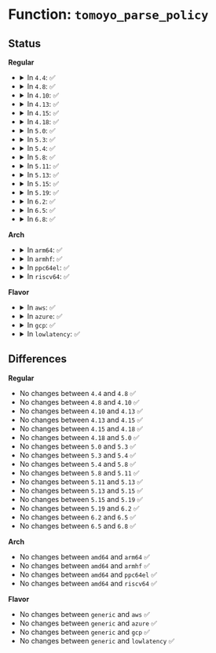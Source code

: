 # Function: <code>tomoyo_parse_policy</code>

## Status
<b>Regular</b>
<ul>
<li>
<details>
<summary>In <code>4.4</code>: ✅</summary>

```c
int tomoyo_parse_policy(struct tomoyo_io_buffer *head, char *line);
```

**Collision:** Unique Static

**Inline:** No

**Transformation:** False

**Instances:**

```
In security/tomoyo/common.c (ffffffff81368340)
Location: security/tomoyo/common.c:2547
Inline: False
Direct callers:
  - security/tomoyo/common.c:tomoyo_load_builtin_policy
  - security/tomoyo/common.c:tomoyo_write_control
```
**Symbols:**

```
ffffffff81368340-ffffffff8136842a: tomoyo_parse_policy (STB_LOCAL)
```
</details>
</li>
<li>
<details>
<summary>In <code>4.8</code>: ✅</summary>

```c
int tomoyo_parse_policy(struct tomoyo_io_buffer *head, char *line);
```

**Collision:** Unique Static

**Inline:** No

**Transformation:** False

**Instances:**

```
In security/tomoyo/common.c (ffffffff8139e450)
Location: security/tomoyo/common.c:2547
Inline: False
Direct callers:
  - security/tomoyo/common.c:tomoyo_write_control
  - security/tomoyo/common.c:tomoyo_load_builtin_policy
```
**Symbols:**

```
ffffffff8139e450-ffffffff8139e545: tomoyo_parse_policy (STB_LOCAL)
```
</details>
</li>
<li>
<details>
<summary>In <code>4.10</code>: ✅</summary>

```c
int tomoyo_parse_policy(struct tomoyo_io_buffer *head, char *line);
```

**Collision:** Unique Static

**Inline:** No

**Transformation:** False

**Instances:**

```
In security/tomoyo/common.c (ffffffff813b5030)
Location: security/tomoyo/common.c:2547
Inline: False
Direct callers:
  - security/tomoyo/common.c:tomoyo_write_control
  - security/tomoyo/common.c:tomoyo_load_builtin_policy
```
**Symbols:**

```
ffffffff813b5030-ffffffff813b5125: tomoyo_parse_policy (STB_LOCAL)
```
</details>
</li>
<li>
<details>
<summary>In <code>4.13</code>: ✅</summary>

```c
int tomoyo_parse_policy(struct tomoyo_io_buffer *head, char *line);
```

**Collision:** Unique Static

**Inline:** No

**Transformation:** False

**Instances:**

```
In security/tomoyo/common.c (ffffffff813cba50)
Location: security/tomoyo/common.c:2547
Inline: False
Direct callers:
  - security/tomoyo/common.c:tomoyo_write_control
  - security/tomoyo/common.c:tomoyo_load_builtin_policy
```
**Symbols:**

```
ffffffff813cba50-ffffffff813cbb3f: tomoyo_parse_policy (STB_LOCAL)
```
</details>
</li>
<li>
<details>
<summary>In <code>4.15</code>: ✅</summary>

```c
int tomoyo_parse_policy(struct tomoyo_io_buffer *head, char *line);
```

**Collision:** Unique Static

**Inline:** No

**Transformation:** False

**Instances:**

```
In security/tomoyo/common.c (ffffffff813f1ee0)
Location: security/tomoyo/common.c:2548
Inline: False
Direct callers:
  - security/tomoyo/common.c:tomoyo_write_control
  - security/tomoyo/common.c:tomoyo_load_builtin_policy
```
**Symbols:**

```
ffffffff813f1ee0-ffffffff813f1fd5: tomoyo_parse_policy (STB_LOCAL)
```
</details>
</li>
<li>
<details>
<summary>In <code>4.18</code>: ✅</summary>

```c
int tomoyo_parse_policy(struct tomoyo_io_buffer *head, char *line);
```

**Collision:** Unique Static

**Inline:** No

**Transformation:** False

**Instances:**

```
In security/tomoyo/common.c (ffffffff81422cf0)
Location: security/tomoyo/common.c:2548
Inline: False
Direct callers:
  - security/tomoyo/common.c:tomoyo_write_control
  - security/tomoyo/common.c:tomoyo_load_builtin_policy
```
**Symbols:**

```
ffffffff81422cf0-ffffffff81422de2: tomoyo_parse_policy (STB_LOCAL)
```
</details>
</li>
<li>
<details>
<summary>In <code>5.0</code>: ✅</summary>

```c
int tomoyo_parse_policy(struct tomoyo_io_buffer *head, char *line);
```

**Collision:** Unique Static

**Inline:** No

**Transformation:** False

**Instances:**

```
In security/tomoyo/common.c (ffffffff8143f350)
Location: security/tomoyo/common.c:2549
Inline: False
Direct callers:
  - security/tomoyo/common.c:tomoyo_write_control
  - security/tomoyo/common.c:tomoyo_load_builtin_policy
```
**Symbols:**

```
ffffffff8143f350-ffffffff8143f442: tomoyo_parse_policy (STB_LOCAL)
```
</details>
</li>
<li>
<details>
<summary>In <code>5.3</code>: ✅</summary>

```c
int tomoyo_parse_policy(struct tomoyo_io_buffer *head, char *line);
```

**Collision:** Unique Static

**Inline:** No

**Transformation:** False

**Instances:**

```
In security/tomoyo/common.c (ffffffff8146cfa0)
Location: security/tomoyo/common.c:2619
Inline: False
Direct callers:
  - security/tomoyo/common.c:tomoyo_write_control
  - security/tomoyo/common.c:tomoyo_load_builtin_policy
```
**Symbols:**

```
ffffffff8146cfa0-ffffffff8146d0a0: tomoyo_parse_policy (STB_LOCAL)
```
</details>
</li>
<li>
<details>
<summary>In <code>5.4</code>: ✅</summary>

```c
int tomoyo_parse_policy(struct tomoyo_io_buffer *head, char *line);
```

**Collision:** Unique Static

**Inline:** No

**Transformation:** False

**Instances:**

```
In security/tomoyo/common.c (ffffffff81486d80)
Location: security/tomoyo/common.c:2618
Inline: False
Direct callers:
  - security/tomoyo/common.c:tomoyo_write_control
  - security/tomoyo/common.c:tomoyo_load_builtin_policy
```
**Symbols:**

```
ffffffff81486d80-ffffffff81486e80: tomoyo_parse_policy (STB_LOCAL)
```
</details>
</li>
<li>
<details>
<summary>In <code>5.8</code>: ✅</summary>

```c
int tomoyo_parse_policy(struct tomoyo_io_buffer *head, char *line);
```

**Collision:** Unique Static

**Inline:** No

**Transformation:** False

**Instances:**

```
In security/tomoyo/common.c (ffffffff814dcd90)
Location: security/tomoyo/common.c:2618
Inline: False
Direct callers:
  - security/tomoyo/common.c:tomoyo_write_control
  - security/tomoyo/common.c:tomoyo_load_builtin_policy
```
**Symbols:**

```
ffffffff814dcd90-ffffffff814dce90: tomoyo_parse_policy (STB_LOCAL)
```
</details>
</li>
<li>
<details>
<summary>In <code>5.11</code>: ✅</summary>

```c
int tomoyo_parse_policy(struct tomoyo_io_buffer *head, char *line);
```

**Collision:** Unique Static

**Inline:** No

**Transformation:** False

**Instances:**

```
In security/tomoyo/common.c (ffffffff814fa1b0)
Location: security/tomoyo/common.c:2618
Inline: False
Direct callers:
  - security/tomoyo/common.c:tomoyo_write_control
  - security/tomoyo/common.c:tomoyo_load_builtin_policy
```
**Symbols:**

```
ffffffff814fa1b0-ffffffff814fa2b0: tomoyo_parse_policy (STB_LOCAL)
```
</details>
</li>
<li>
<details>
<summary>In <code>5.13</code>: ✅</summary>

```c
int tomoyo_parse_policy(struct tomoyo_io_buffer *head, char *line);
```

**Collision:** Unique Static

**Inline:** No

**Transformation:** False

**Instances:**

```
In security/tomoyo/common.c (ffffffff81500ed0)
Location: security/tomoyo/common.c:2618
Inline: False
Direct callers:
  - security/tomoyo/common.c:tomoyo_write_control
  - security/tomoyo/common.c:tomoyo_load_builtin_policy
```
**Symbols:**

```
ffffffff81500ed0-ffffffff81500fce: tomoyo_parse_policy (STB_LOCAL)
```
</details>
</li>
<li>
<details>
<summary>In <code>5.15</code>: ✅</summary>

```c
int tomoyo_parse_policy(struct tomoyo_io_buffer *head, char *line);
```

**Collision:** Unique Static

**Inline:** No

**Transformation:** False

**Instances:**

```
In security/tomoyo/common.c (ffffffff8155c530)
Location: security/tomoyo/common.c:2618
Inline: False
Direct callers:
  - security/tomoyo/common.c:tomoyo_write_control
  - security/tomoyo/common.c:tomoyo_load_builtin_policy
```
**Symbols:**

```
ffffffff8155c530-ffffffff8155c632: tomoyo_parse_policy (STB_LOCAL)
```
</details>
</li>
<li>
<details>
<summary>In <code>5.19</code>: ✅</summary>

```c
int tomoyo_parse_policy(struct tomoyo_io_buffer *head, char *line);
```

**Collision:** Unique Static

**Inline:** No

**Transformation:** False

**Instances:**

```
In security/tomoyo/common.c (ffffffff815f7610)
Location: security/tomoyo/common.c:2609
Inline: False
Direct callers:
  - security/tomoyo/common.c:tomoyo_write_control
  - security/tomoyo/common.c:tomoyo_load_builtin_policy
```
**Symbols:**

```
ffffffff815f7610-ffffffff815f770d: tomoyo_parse_policy (STB_LOCAL)
```
</details>
</li>
<li>
<details>
<summary>In <code>6.2</code>: ✅</summary>

```c
int tomoyo_parse_policy(struct tomoyo_io_buffer *head, char *line);
```

**Collision:** Unique Static

**Inline:** No

**Transformation:** False

**Instances:**

```
In security/tomoyo/common.c (ffffffff816a81d0)
Location: security/tomoyo/common.c:2609
Inline: False
Direct callers:
  - security/tomoyo/common.c:tomoyo_write_control
  - security/tomoyo/common.c:tomoyo_load_builtin_policy
```
**Symbols:**

```
ffffffff816a81d0-ffffffff816a82cd: tomoyo_parse_policy (STB_LOCAL)
```
</details>
</li>
<li>
<details>
<summary>In <code>6.5</code>: ✅</summary>

```c
int tomoyo_parse_policy(struct tomoyo_io_buffer *head, char *line);
```

**Collision:** Unique Static

**Inline:** No

**Transformation:** False

**Instances:**

```
In security/tomoyo/common.c (ffffffff816e0c20)
Location: security/tomoyo/common.c:2609
Inline: False
Direct callers:
  - security/tomoyo/common.c:tomoyo_write_control
  - security/tomoyo/common.c:tomoyo_load_builtin_policy
```
**Symbols:**

```
ffffffff816e0c20-ffffffff816e0d1d: tomoyo_parse_policy (STB_LOCAL)
```
</details>
</li>
<li>
<details>
<summary>In <code>6.8</code>: ✅</summary>

```c
int tomoyo_parse_policy(struct tomoyo_io_buffer *head, char *line);
```

**Collision:** Unique Static

**Inline:** No

**Transformation:** False

**Instances:**

```
In security/tomoyo/common.c (ffffffff8171d8a0)
Location: security/tomoyo/common.c:2610
Inline: False
Direct callers:
  - security/tomoyo/common.c:tomoyo_write_control
  - security/tomoyo/common.c:tomoyo_load_builtin_policy
```
**Symbols:**

```
ffffffff8171d8a0-ffffffff8171d99d: tomoyo_parse_policy (STB_LOCAL)
```
</details>
</li>
</ul>
<b>Arch</b>
<ul>
<li>
<details>
<summary>In <code>arm64</code>: ✅</summary>

```c
int tomoyo_parse_policy(struct tomoyo_io_buffer *head, char *line);
```

**Collision:** Unique Static

**Inline:** No

**Transformation:** False

**Instances:**

```
In security/tomoyo/common.c (ffff800010578fe0)
Location: security/tomoyo/common.c:2618
Inline: False
Direct callers:
  - security/tomoyo/common.c:tomoyo_write_control
  - security/tomoyo/common.c:tomoyo_load_builtin_policy
```
**Symbols:**

```
ffff800010578fe0-ffff8000105790f4: tomoyo_parse_policy (STB_LOCAL)
```
</details>
</li>
<li>
<details>
<summary>In <code>armhf</code>: ✅</summary>

```c
int tomoyo_parse_policy(struct tomoyo_io_buffer *head, char *line);
```

**Collision:** Unique Static

**Inline:** No

**Transformation:** False

**Instances:**

```
In security/tomoyo/common.c (c072c878)
Location: security/tomoyo/common.c:2618
Inline: False
Direct callers:
  - security/tomoyo/common.c:tomoyo_write_control
  - security/tomoyo/common.c:tomoyo_load_builtin_policy
```
**Symbols:**

```
c072c878-c072c978: tomoyo_parse_policy (STB_LOCAL)
```
</details>
</li>
<li>
<details>
<summary>In <code>ppc64el</code>: ✅</summary>

```c
int tomoyo_parse_policy(struct tomoyo_io_buffer *head, char *line);
```

**Collision:** Unique Static

**Inline:** No

**Transformation:** False

**Instances:**

```
In security/tomoyo/common.c (c0000000006e37a0)
Location: security/tomoyo/common.c:2618
Inline: False
Direct callers:
  - security/tomoyo/common.c:tomoyo_write_control
  - security/tomoyo/common.c:tomoyo_load_builtin_policy
```
**Symbols:**

```
c0000000006e37a0-c0000000006e396c: tomoyo_parse_policy (STB_LOCAL)
```
</details>
</li>
<li>
<details>
<summary>In <code>riscv64</code>: ✅</summary>

```c
int tomoyo_parse_policy(struct tomoyo_io_buffer *head, char *line);
```

**Collision:** Unique Static

**Inline:** No

**Transformation:** False

**Instances:**

```
In security/tomoyo/common.c (ffffffe0003cb5cc)
Location: security/tomoyo/common.c:2618
Inline: False
Direct callers:
  - security/tomoyo/common.c:tomoyo_write_control
  - security/tomoyo/common.c:tomoyo_load_builtin_policy
```
**Symbols:**

```
ffffffe0003cb5cc-ffffffe0003cb6ba: tomoyo_parse_policy (STB_LOCAL)
```
</details>
</li>
</ul>
<b>Flavor</b>
<ul>
<li>
<details>
<summary>In <code>aws</code>: ✅</summary>

```c
int tomoyo_parse_policy(struct tomoyo_io_buffer *head, char *line);
```

**Collision:** Unique Static

**Inline:** No

**Transformation:** False

**Instances:**

```
In security/tomoyo/common.c (ffffffff8147f360)
Location: security/tomoyo/common.c:2618
Inline: False
Direct callers:
  - security/tomoyo/common.c:tomoyo_write_control
  - security/tomoyo/common.c:tomoyo_load_builtin_policy
```
**Symbols:**

```
ffffffff8147f360-ffffffff8147f460: tomoyo_parse_policy (STB_LOCAL)
```
</details>
</li>
<li>
<details>
<summary>In <code>azure</code>: ✅</summary>

```c
int tomoyo_parse_policy(struct tomoyo_io_buffer *head, char *line);
```

**Collision:** Unique Static

**Inline:** No

**Transformation:** False

**Instances:**

```
In security/tomoyo/common.c (ffffffff8146fd80)
Location: security/tomoyo/common.c:2618
Inline: False
Direct callers:
  - security/tomoyo/common.c:tomoyo_write_control
  - security/tomoyo/common.c:tomoyo_load_builtin_policy
```
**Symbols:**

```
ffffffff8146fd80-ffffffff8146fe80: tomoyo_parse_policy (STB_LOCAL)
```
</details>
</li>
<li>
<details>
<summary>In <code>gcp</code>: ✅</summary>

```c
int tomoyo_parse_policy(struct tomoyo_io_buffer *head, char *line);
```

**Collision:** Unique Static

**Inline:** No

**Transformation:** False

**Instances:**

```
In security/tomoyo/common.c (ffffffff8147b400)
Location: security/tomoyo/common.c:2618
Inline: False
Direct callers:
  - security/tomoyo/common.c:tomoyo_write_control
  - security/tomoyo/common.c:tomoyo_load_builtin_policy
```
**Symbols:**

```
ffffffff8147b400-ffffffff8147b500: tomoyo_parse_policy (STB_LOCAL)
```
</details>
</li>
<li>
<details>
<summary>In <code>lowlatency</code>: ✅</summary>

```c
int tomoyo_parse_policy(struct tomoyo_io_buffer *head, char *line);
```

**Collision:** Unique Static

**Inline:** No

**Transformation:** False

**Instances:**

```
In security/tomoyo/common.c (ffffffff814934e0)
Location: security/tomoyo/common.c:2618
Inline: False
Direct callers:
  - security/tomoyo/common.c:tomoyo_write_control
  - security/tomoyo/common.c:tomoyo_load_builtin_policy
```
**Symbols:**

```
ffffffff814934e0-ffffffff814935e0: tomoyo_parse_policy (STB_LOCAL)
```
</details>
</li>
</ul>

## Differences
<b>Regular</b>
<ul>
<li>
No changes between <code>4.4</code> and <code>4.8</code> ✅
</li>
<li>
No changes between <code>4.8</code> and <code>4.10</code> ✅
</li>
<li>
No changes between <code>4.10</code> and <code>4.13</code> ✅
</li>
<li>
No changes between <code>4.13</code> and <code>4.15</code> ✅
</li>
<li>
No changes between <code>4.15</code> and <code>4.18</code> ✅
</li>
<li>
No changes between <code>4.18</code> and <code>5.0</code> ✅
</li>
<li>
No changes between <code>5.0</code> and <code>5.3</code> ✅
</li>
<li>
No changes between <code>5.3</code> and <code>5.4</code> ✅
</li>
<li>
No changes between <code>5.4</code> and <code>5.8</code> ✅
</li>
<li>
No changes between <code>5.8</code> and <code>5.11</code> ✅
</li>
<li>
No changes between <code>5.11</code> and <code>5.13</code> ✅
</li>
<li>
No changes between <code>5.13</code> and <code>5.15</code> ✅
</li>
<li>
No changes between <code>5.15</code> and <code>5.19</code> ✅
</li>
<li>
No changes between <code>5.19</code> and <code>6.2</code> ✅
</li>
<li>
No changes between <code>6.2</code> and <code>6.5</code> ✅
</li>
<li>
No changes between <code>6.5</code> and <code>6.8</code> ✅
</li>
</ul>
<b>Arch</b>
<ul>
<li>
No changes between <code>amd64</code> and <code>arm64</code> ✅
</li>
<li>
No changes between <code>amd64</code> and <code>armhf</code> ✅
</li>
<li>
No changes between <code>amd64</code> and <code>ppc64el</code> ✅
</li>
<li>
No changes between <code>amd64</code> and <code>riscv64</code> ✅
</li>
</ul>
<b>Flavor</b>
<ul>
<li>
No changes between <code>generic</code> and <code>aws</code> ✅
</li>
<li>
No changes between <code>generic</code> and <code>azure</code> ✅
</li>
<li>
No changes between <code>generic</code> and <code>gcp</code> ✅
</li>
<li>
No changes between <code>generic</code> and <code>lowlatency</code> ✅
</li>
</ul>
